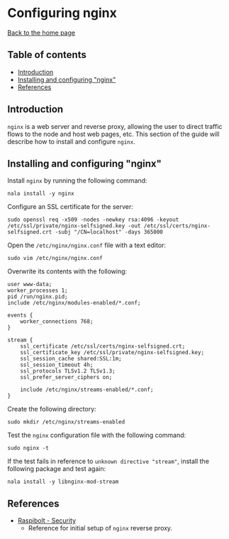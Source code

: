 # Configuring nginx

[Back to the home page](README.md)

## Table of contents

- [Introduction](#introduction)
- [Installing and configuring "nginx"](#installing-and-configuring-nginx)
- [References](#references)

## Introduction

`nginx` is a web server and reverse proxy, allowing the user to direct traffic flows to the node and host web pages, etc. This section of the guide will describe how to install and configure `nginx`.

## Installing and configuring "nginx"

Install `nginx` by running the following command:

```
nala install -y nginx
```

Configure an SSL certificate for the server:

```
sudo openssl req -x509 -nodes -newkey rsa:4096 -keyout /etc/ssl/private/nginx-selfsigned.key -out /etc/ssl/certs/nginx-selfsigned.crt -subj "/CN=localhost" -days 365000
```

Open the `/etc/nginx/nginx.conf` file with a text editor:

```
sudo vim /etc/nginx/nginx.conf
```

Overwrite its contents with the following:

```
user www-data;
worker_processes 1;
pid /run/nginx.pid;
include /etc/nginx/modules-enabled/*.conf;

events {
    worker_connections 768;
}

stream {
    ssl_certificate /etc/ssl/certs/nginx-selfsigned.crt;
    ssl_certificate_key /etc/ssl/private/nginx-selfsigned.key;
    ssl_session_cache shared:SSL:1m;
    ssl_session_timeout 4h;
    ssl_protocols TLSv1.2 TLSv1.3;
    ssl_prefer_server_ciphers on;

    include /etc/nginx/streams-enabled/*.conf;
}
```

Create the following directory:

```
sudo mkdir /etc/nginx/streams-enabled
```

Test the `nginx` configuration file with the following command:

```
sudo nginx -t
```

If the test fails in reference to `unknown directive "stream"`, install the following package and test again:

```
nala install -y libnginx-mod-stream
```

## References

- [Raspibolt - Security](https://raspibolt.org/guide/raspberry-pi/security.html)
    - Reference for initial setup of `nginx` reverse proxy.
